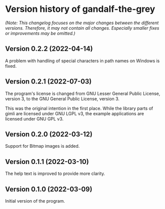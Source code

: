 # Version history of gandalf-the-grey

_(Note: This changelog focuses on the major changes between the different
versions. Therefore, it may not contain all changes. Especially smaller fixes or
improvements may be omitted.)_

## Version 0.2.2 (2022-04-14)

A problem with handling of special characters in path names on Windows is fixed.

## Version 0.2.1 (2022-07-03)

The program's license is changed from GNU Lesser General Public License,
version 3, to the GNU General Public License, version 3.

This was the original intention in the first place. While the library parts of
gimli are licensed under GNU LGPL v3, the example applications are licensed
under GNU GPL v3.

## Version 0.2.0 (2022-03-12)

Support for Bitmap images is added.

## Version 0.1.1 (2022-03-10)

The help text is improved to provide more clarity.

## Version 0.1.0 (2022-03-09)

Initial version of the program.
